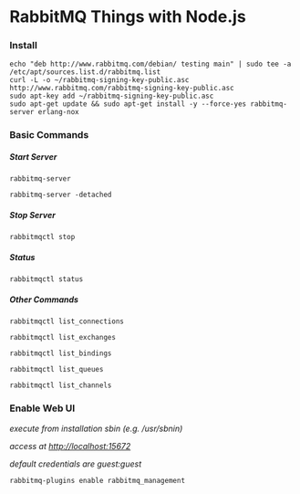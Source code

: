 # RabbitMQ Things with Node.js

### Install
```
echo "deb http://www.rabbitmq.com/debian/ testing main" | sudo tee -a /etc/apt/sources.list.d/rabbitmq.list
curl -L -o ~/rabbitmq-signing-key-public.asc http://www.rabbitmq.com/rabbitmq-signing-key-public.asc
sudo apt-key add ~/rabbitmq-signing-key-public.asc
sudo apt-get update && sudo apt-get install -y --force-yes rabbitmq-server erlang-nox
```

### Basic Commands

##### Start Server

`rabbitmq-server`

`rabbitmq-server -detached`

##### Stop Server

`rabbitmqctl stop`

##### Status

`rabbitmqctl status`

##### Other Commands

`rabbitmqctl list_connections`

`rabbitmqctl list_exchanges`

`rabbitmqctl list_bindings`

`rabbitmqctl list_queues`

`rabbitmqctl list_channels`

### Enable Web UI

*execute from installation sbin (e.g. /usr/sbnin)*

*access at [http://localhost:15672](http://localhost:15672)*

*default credentials are guest:guest*

`rabbitmq-plugins enable rabbitmq_management`


